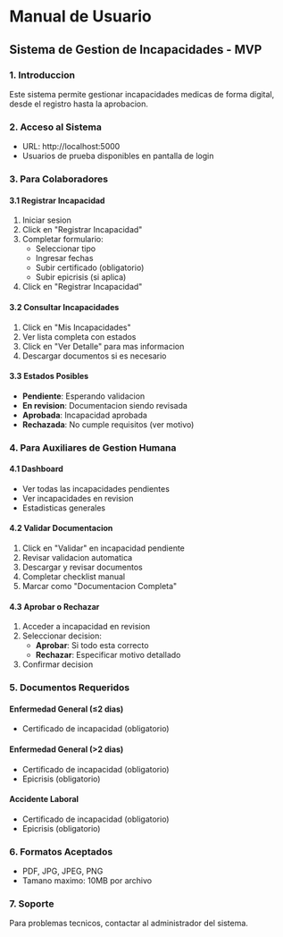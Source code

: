 # Manual de Usuario
## Sistema de Gestion de Incapacidades - MVP

### 1. Introduccion
Este sistema permite gestionar incapacidades medicas de forma digital,
desde el registro hasta la aprobacion.

### 2. Acceso al Sistema
- URL: http://localhost:5000
- Usuarios de prueba disponibles en pantalla de login

### 3. Para Colaboradores

#### 3.1 Registrar Incapacidad
1. Iniciar sesion
2. Click en "Registrar Incapacidad"
3. Completar formulario:
   - Seleccionar tipo
   - Ingresar fechas
   - Subir certificado (obligatorio)
   - Subir epicrisis (si aplica)
4. Click en "Registrar Incapacidad"

#### 3.2 Consultar Incapacidades
1. Click en "Mis Incapacidades"
2. Ver lista completa con estados
3. Click en "Ver Detalle" para mas informacion
4. Descargar documentos si es necesario

#### 3.3 Estados Posibles
- **Pendiente**: Esperando validacion
- **En revision**: Documentacion siendo revisada
- **Aprobada**: Incapacidad aprobada
- **Rechazada**: No cumple requisitos (ver motivo)

### 4. Para Auxiliares de Gestion Humana

#### 4.1 Dashboard
- Ver todas las incapacidades pendientes
- Ver incapacidades en revision
- Estadisticas generales

#### 4.2 Validar Documentacion
1. Click en "Validar" en incapacidad pendiente
2. Revisar validacion automatica
3. Descargar y revisar documentos
4. Completar checklist manual
5. Marcar como "Documentacion Completa"

#### 4.3 Aprobar o Rechazar
1. Acceder a incapacidad en revision
2. Seleccionar decision:
   - **Aprobar**: Si todo esta correcto
   - **Rechazar**: Especificar motivo detallado
3. Confirmar decision

### 5. Documentos Requeridos

#### Enfermedad General (≤2 dias)
- Certificado de incapacidad (obligatorio)

#### Enfermedad General (>2 dias)
- Certificado de incapacidad (obligatorio)
- Epicrisis (obligatorio)

#### Accidente Laboral
- Certificado de incapacidad (obligatorio)
- Epicrisis (obligatorio)

### 6. Formatos Aceptados
- PDF, JPG, JPEG, PNG
- Tamano maximo: 10MB por archivo

### 7. Soporte
Para problemas tecnicos, contactar al administrador del sistema.
